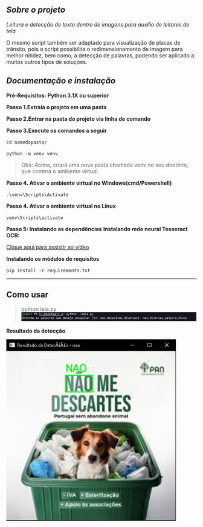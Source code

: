 *Sobre o projeto*
---

*Leitura e detecção de texto dentro de imagens para auxílio de leitores de tela*

O mesmo script também ser adaptado para visualização de placas de trânsito, pois o script possibilita o redimensionamento de imagem para melhor nitidez, bem como, a detecção de palavras, podendo ser aplicado a muitos outros tipos de soluções.

*Documentação e instalação*
---
**Pré-Requisitos: Python 3.1X ou superior**

**Passo 1.Extraia o projeto em uma pasta**

**Passo 2.Entrar na pasta do projeto via linha de comando**

**Passo 3.Execute os comandos a seguir**
```
cd nomedapasta/
```
```
python -m venv venv 
```
>Obs: Acima, criará uma nova pasta chamada venv no seu diretório, que conterá o ambiente virtual.

**Passo 4. Ativar o ambiente virtual no Windows(cmd/Powershell)**
```
.\venv\Scripts\Activate
```
**Passo 4. Ativar o ambiente virtual no Linux**
```
venv\Scripts\activate
``` 
**Passo 5: Instalando as dependências**
**Instalando rede neural Tesseract OCR:**

[Clique aqui para assistir ao vídeo](https://github.com/ViniciusRock/ComputacaoVisual/tree/main/trabalho.mp4)

**Instalando os módulos de requisitos**
```
pip install -r requirements.txt
```
---

**Como usar**
---
> python leia.py
![Foto do prompt](/docs/prompt.png "Foto do prompt")

**Resultado da detecção**

![Foto do resultado](/docs/teste.png "Foto do resultado")


